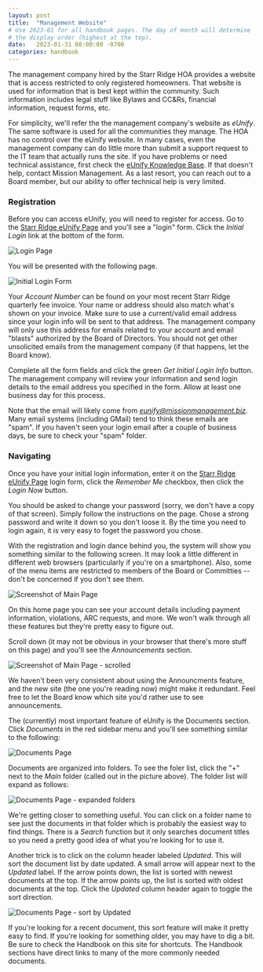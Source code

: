 ```yaml
---
layout: post
title:  "Management Website"
# Use 2023-01 for all handbook pages. The day of month will determine
# the display order (highest at the top).
date:   2023-01-31 08:00:00 -0700
categories: handbook
---
```

The management company hired by the Starr Ridge HOA provides a website that is
access restricted to only registered homeowners. That website is used for
information that is best kept within the community. Such information includes
legal stuff like Bylaws and CC&Rs, financial information, request forms, etc.

For simplicity, we'll refer the the management company's website as *eUnify*.
The same software is used for all the communities they manage. The HOA has no
control over the eUnify website. In many cases, even the management company can
do little more than submit a support request to the IT team that actually runs
the site. If you have problems or need technical assistance, first check the
[eUnify Knowledge Base](https://eunifyportal.freshdesk.com/support/solutions).
If that doesn't help, contact Mission Management. As a last resort, you can
reach out to a Board member, but our ability to offer technical help is very
limited.

### Registration

Before you can access eUnify, you will need to register for access. Go to
the [Starr Ridge eUnify Page][str-eunify] and you'll see a "login" form. Click the
*Initial Login* link at the bottom of the form.

![Login Page](/assets/eunify/str_eunify_01.png)

You will be presented with the following page.

![Initial Login Form](/assets/eunify/str_eunify_02.png)

Your *Account Number* can be found on your most recent Starr Ridge quarterly
fee invoice. Your name or address should also match what's shown on your
invoice. Make sure to use a current/valid email address since your login info
will be sent to that address. The management company will only use this address
for emails related to your account and email "blasts" authorized by the Board
of Directors. You should not get other unsolicited emails from the management
company (if that happens, let the Board know).

Complete all the form fields and click the green *Get Initial Login Info*
button. The management company will review your information and send login
details to the email address you specified in the form. Allow at least one
business day for this process.

Note that the email will likely come from *eunify@missionmanagement.biz*. Many
email systems (including GMail) tend to think these emails are "spam". If you
haven't seen your login email after a couple of business days, be sure to check
your "spam" folder.

### Navigating

Once you have your initial login information, enter it on the [Starr Ridge
eUnify Page][str-eunify] login form, click the *Remember Me* checkbox, then click the
*Login Now* button.

You should be asked to change your password (sorry, we don't have a copy of
that screen). Simply follow the instructions on the page. Chose a strong
password and write it down so you don't loose it. By the time you need to
login again, it is very easy to foget the password you chose.

With the registration and login dance behind you, the system will show you
something similar to the following screen. It may look a little different in
different web browsers (particularly if you're on a smartphone). Also, some
of the menu items are restricted to members of the Board or Committies -- don't
be concerned if you don't see them.

![Screenshot of Main Page](/assets/eunify/str_eunify_03.png)

On this home page you can see your account details including payment information,
violations, ARC requests, and more. We won't walk through all these features
but they're pretty easy to figure out.

Scroll down (it may not be obvious in your browser that there's more stuff on
this page) and you'll see the *Announcements* section.

![Screenshot of Main Page - scrolled](/assets/eunify/str_eunify_04.png)

We haven't been very consistent about using the Announcments feature, and
the new site (the one you're reading now) might make it redundant. Feel free
to let the Board know which site you'd rather use to see announcements.

The (currently) most important feature of eUnify is the Documents section.
Click *Documents* in the red sidebar menu and you'll see something similar
to the following:

![Documents Page](/assets/eunify/str_eunify_06.png)

Documents are organized into folders. To see the foler list, click the
"+" next to the *Main* folder (called out in the picture above). The folder
list will expand as follows:

![Documents Page - expanded folders](/assets/eunify/str_eunify_07.png)

We're getting closer to something useful. You can click on a folder name to
see just the documents in that folder which is probably the easiest way to
find things. There is a *Search* function but it only searches document titles
so you need a pretty good idea of what you're looking for to use it.

Another trick is to click on the column header labeled *Updated*. This will
sort the document list by date updated. A small arrow will appear next to the
*Updated* label. If the arrow points down, the list is sorted with newest
documents at the top. If the arrow points up, the list is sorted with oldest
documents at the top. Click the *Updated* column header again to toggle the
sort direction.

![Documents Page - sort by Updated](/assets/eunify/str_eunify_08.png)

If you're looking for a recent document, this sort feature will make it
pretty easy to find. If you're looking for something older, you may have
to dig a bit. Be sure to check the Handbook on this site for shortcuts.
The Handbook sections have direct links to many of the more commonly
needed documents.

[str-eunify]: https://str.eunify.net
